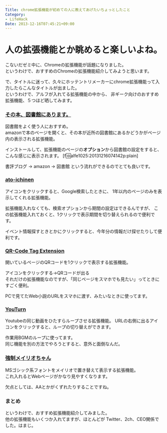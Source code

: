 ```yaml
---
Title: chrome拡張機能が初めての人に教えてあげたいちょっとしたこと
Category:
- LifeHack
Date: 2013-12-16T07:45:21+09:00
---
```



# 人の拡張機能とか眺めると楽しいよね。



こないだゼミ中に、Chromeの拡張機能が話題になりました。 <br />
というわけで、おすすめのChromeの拡張機能紹介してみようと思います。


で、タイトルに迷って、久々にホッテントリメーカーにchrome拡張機能って入力したらこんなタイトルが出ました。 <br />
というわけで、アルフが入れてる拡張機能の中から、
非ギーク向けのおすすめ拡張機能、５つほど晒してみます。


### <a href="https://chrome.google.com/webstore/detail/その本、図書館にあります。/ldidobiipljjgfaglokcehmiljadanle">その本、図書館にあります。</a>



図書館をよく使う人におすすめ。 <br />
amazonで本のページを開くと、その本が近所の図書館にあるかどうかがページ内の表示される拡張機能。


インストールして、拡張機能のページの<strong>オプション</strong>から図書館の設定をすると、こんな感じに表示されます。
[f:id:alfe1025:20131216074142p:plain]


書評ブログ → amazon → 図書館 という流れができるのでとても良いです。


### <a href="https://chrome.google.com/webstore/detail/ato-ichinen/pojaolkbbklmcifckclknpolncdmbaph">ato-ichinen</a>



アイコンをクリックすると、Google検索したときに、
1年以内のページのみを表示してくれる拡張機能。  


拡張機能入れなくても、検索オプションから期間の設定はできるんですが、
この拡張機能入れておくと、1クリックで表示期間を切り替えられるので便利です。 


イベント情報探すときとかにクリックすると、今年分の情報だけ探せたりして便利です。


### <a href="https://chrome.google.com/webstore/detail/qr-code-tag-extension/bcfddoencoiedfjgepnlhcpfikgaogdg">QR-Code Tag Extension</a>



開いているページのQRコードを1クリックで表示する拡張機能。


アイコンをクリックする→QRコードが出る <br />
それだけの拡張機能なのですが、「同じページをスマホでも見たい」ってときにすごく便利。


PCで見てたWeb小説のURLをスマホに渡す、みたいなときに使ってます。


### <a href="https://chrome.google.com/webstore/detail/youturn/icphmmimmfdlgaaglejeokffekamhplg">YouTurn</a>



Youtubeの同じ動画をひたすらループさせる拡張機能。
URLの右側に出るアイコンをクリックすると、ループの切り替えができます。


作業用BGMのループに使ってます。 <br />
同じ機能を別の方法でやろうとすると、意外と面倒なんだ。


### <a href="https://chrome.google.com/webstore/detail/%E5%BC%B7%E5%88%B6%E3%83%A1%E3%82%A4%E3%83%AA%E3%82%AA%E3%81%A1%E3%82%83%E3%82%93-ms%E3%82%B4%E3%82%B7%E3%83%83%E3%82%AF%E7%BD%AE%E3%81%8D%E6%8F%9B%E3%81%88%E7%89%88/kmjcmncjhdnaealenhoohllicfkdojpb">強制メイリオちゃん</a>



MSゴシック系フォントをメイリオで置き替えて表示する拡張機能。 <br />
これ入れるとWebページがかなり見やすくなります。


欠点としては、AAとかがくずれたりすることですね。


### まとめ



というわけで、おすすめ拡張機能紹介してみました。 <br />
他の拡張機能もいくつか入れてますが、ほとんどが Twitter、2ch、CEO関係でした。はまじ。  


